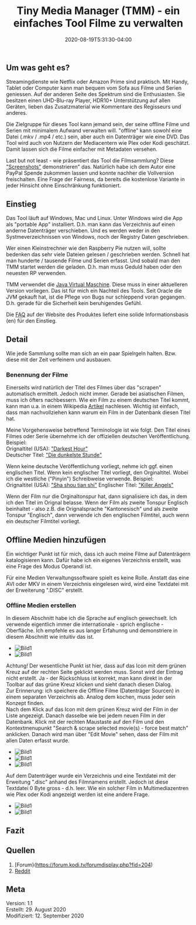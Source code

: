 ﻿---
title: "Tiny Media Manager (TMM) - ein einfaches Tool Filme zu verwalten"
date: 2020-08-19T5:31:30-04:00
categories:
  - media
  - praxis
tags:
  - tool
  - 
---

## Um was geht es?  

Streamingdienste wie Netflix oder Amazon Prime sind praktisch. Mit Handy, Tablet oder Computer kann man bequem vom Sofa aus Filme und Serien geniessen. Auf der anderen Seite des Spektrum sind die Enthusiasten. Sie besitzen einen UHD-Blu-ray Player, HDR10+ Unterstützung auf allen Geräten, lieben das Zusatzmaterial wie Kommentare des Regisseurs und anderes.  

Die Zielgruppe für dieses Tool kann jemand sein, der seine offline Filme und Serien mit minimalem Aufwand verwalten will. "offline" kann sowohl eine Datei (.mkv / .mp4 / etc.) sein, aber auch ein Datenträger wie eine DVD. Das Tool wird auch von Nutzern der Mediacentern wie Plex oder Kodi geschätzt. Damit lassen sich die Filme einfacher mit Metadaten versehen.

Last but not least - wie präsentiert das Tool die Filmsammlung? Diese ["Screenshots"](https://www.tinymediamanager.org/screenshots/) demonstrieren" das. Natürlich habe ich dem Autor eine PayPal Spende zukommen lassen und konnte nachher die Vollversion freischalten. Eine Frage der Fairness, da bereits die kostenlose Variante in jeder Hinsicht ohne Einschränkung funktioniert.

## Einstieg  

Das Tool läuft auf Windows, Mac und Linux. Unter Windows wird die App als "portable App" installiert. D.h. man kann das Verzeichnis auf einen anderne Datenträger verschieben. Und es werden weder in den Systmeverzeichnissen von Windows, noch der Registry Daten geschrieben. 

Wer einen Kleinstrechner wie den Raspberry Pie nutzen will, sollte bedenken das sehr viele Dateien gelesen / geschrieben werden. Schnell hat man hunderte / tausende Filme und Serien erfasst. Und sobald man den TMM startet werden die geladen. D.h. man muss Geduld haben oder den neuesten RP verwenden.  

TMM verwendet die [Java Virtual Maschine](https://www.java.com/en/download/). Diese muss in einer aktuelleren Version vorliegen. Das ist für mich ein Nachteil des Tools. Seit Oracle die JVM gekauft hat, ist die Pflege von Bugs nur schleppend voran gegangen. D.h. gerade für die Sicherheit kein beruhigendes Gefühl.  

Die [FAQ](https://www.tinymediamanager.org/help/faq) auf der Website des Produktes liefert eine solide Informationsbasis (en) für den Einstieg. 

## Detail  

Wie jede Sammlung sollte man sich an ein paar Spielrgeln halten. Bzw. diese mit der Zeit verfeinern und ausbauen.  

### Benennung der Filme

Einerseits wird natürlich der Titel des Filmes über das "scrapen" automatisch ermittelt. Jedoch nicht immer. Gerade bei asiatischen Filmen, muss ich öfters nachbessern. Wie ein Film zu einem deutschen Titel kommt, kann man u.a. in einem Wikipedia [Artikel](https://de.wikipedia.org/wiki/Filmtitel) nachlesen. Wichtig ist einfach, dass man nachvollziehen kann warum ein Film in der Datenbank diesen Titel hat.   

Meine Vorgehensweise betreffend Terminologie ist wie folgt. Den Titel eines Filmes oder Serie übernehme ich  der offiziellen deutschen Veröffentlichung. Beispiel:  
Orignaltitel (USA):  ["Darkest Hour"](http://www.focusfeatures.com/darkesthour/)  
Deutscher Titel:    ["Die dunkelste Stunde"](http://upig.de/micro/die-dunkelste-stunde)  

Wenn keine deutsche Veröffentlichung vorliegt, nehme ich ggf. einen englischen Titel. Wenn kein englischer Titel vorliegt, den Orginaltitel. Wobei ich die westliche ("Pinyin") Schreibweise verwende. Beispiel:  
Orignaltitel (USA):  ["Sha shou tian shi"](https://www.imdb.com/title/tt0098298/)
Englischer Titel:    ["Killer Angels"](https://letterboxd.com/film/killer-angels/)  

Wenn der Film nur die Orginaltonspur hat, dann signalisiere ich das, in dem ich den Titel im Orignal belasse. Wenn der Film als zweite Tonspur Englisch beinhaltet - also z.B. die Orignalsprache "Kantonesisch" und als zweite Tonspur "Englisch", dann verwende ich den englischen Filmtitel, auch wenn ein deutscher Filmtitel vorliegt.  

## Offline Medien hinzufügen

Ein wichtiger Punkt ist für mich, dass ich auch meine Filme auf Datenträgern katalogisieren kann.  Dafür habe ich ein eigenes Verzeichnis erstellt, was eine Frage des Modus Operandi ist.  

Für eine Medien Verwaltungssoftware spielt es keine Rolle. Anstatt das eine AVI oder MKV in einem Verzeichnis eingelesen wird, wird eine Textdatei mit der Erweiterung ".DISC" erstellt.


### Offline Medien erstellen

In diesem Abschnitt habe ich die Sprache auf englisch gewechselt. Ich verwende eigentlich immer die internationale - sprich englische - Oberfläche. Ich empfehle es aus langer Erfahunng und demonstriere in diesem Abschnitt wie intuitiv das ist.  
* ![Bild1](/image/23-cnom.jpg)  
* ![Bild1](/image/23-cnom-1.jpg)  

Achtung! Der wesentliche Punkt ist hier, dass auf das Icon mit dem grünen Kreuz auf der rechten Seite geklickt werden muss. Sonst wird der Eintrag nicht erstellt. Ja - der Rückschluss ist korrekt, man kann direkt in der Toolbar auf das grüne Kreuz klicken und sieht danach diesen Dialog.  
Zur Erinnerung: ich speichere die Offline Filme (Datenträger Sourcen) in einem separaten Verzeichnis ab. Analog dem kochen, muss jeder sein Konzept finden.  
Nach dem Klick auf das Icon mit dem grünen Kreuz wird der Film in der Liste angezeigt. Danach dasselbe wie bei jedem neuen Film in der Datenbank. Klick mit der rechten Maustaste auf den Film und den Kontextmenupunkt "Search & scrape selected movie(s) - force best match" anklicken.  Danach wird man über "Edit Movie" sehen, dass der Film mit allen Daten erfasst wurde.
* ![Bild1](/image/23-cnom-2.jpg)  
* ![Bild1](/image/23-cnom-3.jpg) 
* ![Bild1](/image/23-cnom-4.jpg) 

Auf dem Datenträger wurde ein Verzeichnis und eine Textdatei mit der Erweitung ".disc" anhand des Filmnamens erstellt. Jedoch ist diese Textdatei 0 Byte gross - d.h. leer. Wie ein solcher Film in Multimediazentren wie Plex oder Kodi angezeigt werden ist eine andere Frage.  

* ![Bild1](/image/23-cnom-5.jpg) 
* ![Bild1](/image/23-cnom-6.jpg) 


## Fazit

## Quellen  

1. [Forum}(https://forum.kodi.tv/forumdisplay.php?fid=204)  
2. [Reddit](https://www.reddit.com/r/tinyMediaManager/)  

## Meta  

Version:    1.1  
Erstellt:		29. August 2020  
Modifiziert:	12. September 2020
